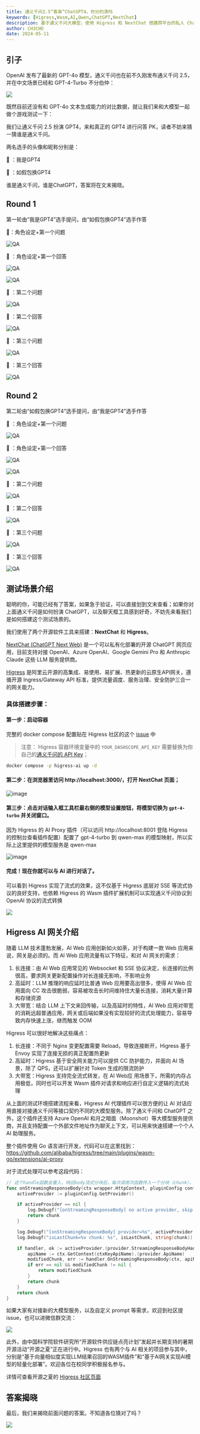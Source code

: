 ```yaml
---
title: 通义千问2.5“客串”ChatGPT4，你分的清吗
keywords: [Higress,Wasm,AI,Qwen,ChatGPT,NextChat]
description: 基于通义千问大模型，使用 Higress 和 NextChat 搭建跨平台的私人 ChatGPT 应用
author: CH3CHO
date: 2024-05-11
---
```


## 引子

OpenAI 发布了最新的 GPT-4o 模型，通义千问也在前不久刚发布通义千问 2.5，并在中文场景已经和 GPT-4-Turbo 不分伯仲：

![](https://img.alicdn.com/imgextra/i1/O1CN0148JrOd21va23GzrEb_!!6000000007047-0-tps-1080-813.jpg)

既然目前还没有和 GPT-4o 文本生成能力的对比数据，就让我们来和大模型一起做个游戏测试一下：

我们让通义千问 2.5 扮演 GPT4，来和真正的 GPT4 进行问答 PK，读者不妨来猜一猜谁是通义千问。

两名选手的头像和昵称分别是：

🌝 ：我是GPT4

🌚 ：如假包换GPT4

谁是通义千问，谁是ChatGPT，答案将在文末揭晓。

## Round 1

第一轮由“我是GPT4”选手提问，由“如假包换GPT4”选手作答

🌝：角色设定+第一个问题

![QA](https://img.alicdn.com/imgextra/i2/O1CN01RXt7bg1Pl5YpGvDHW_!!6000000001880-2-tps-855-480.png)

🌚 ：角色设定+第一个回答

![QA](https://img.alicdn.com/imgextra/i3/O1CN01UOHsOZ1tFt3GPBsRr_!!6000000005873-2-tps-855-422.png)

![QA](https://img.alicdn.com/imgextra/i2/O1CN01LJQ5zW1IOv4xlYt6k_!!6000000000884-2-tps-855-525.png)

🌝 ：第二个问题

![QA](https://img.alicdn.com/imgextra/i3/O1CN01h0fgCS1WNupcRJqr3_!!6000000002777-2-tps-860-411.png)

🌚 ：第二个回答

![QA](https://img.alicdn.com/imgextra/i3/O1CN01h4Oqhu1EeFsSfNVXZ_!!6000000000376-2-tps-855-507.png)

🌝 ：第三个问题

![QA](https://img.alicdn.com/imgextra/i3/O1CN01iD3xp32AAFe6pUMTY_!!6000000008162-2-tps-860-374.png)

🌚 ：第三个回答

![QA](https://img.alicdn.com/imgextra/i2/O1CN01yDu0m41r9oZFojWHF_!!6000000005589-2-tps-855-433.png)

## Round 2

第二轮由“如假包换GPT4”选手提问，由“我是GPT4”选手作答

🌚 ：角色设定+第一个问题

![QA](https://img.alicdn.com/imgextra/i2/O1CN01v1PrMd1HrwYtq3N7x_!!6000000000812-2-tps-855-517.png)

🌝 ：角色设定+第一个回答

![QA](https://img.alicdn.com/imgextra/i4/O1CN01Jm4Ke81CjAtwWAz9g_!!6000000000116-2-tps-855-422.png)

![QA](https://img.alicdn.com/imgextra/i1/O1CN01CNkl9B1la1XSUOJIG_!!6000000004834-2-tps-855-441.png)

🌚 ：第二个问题

![QA](https://img.alicdn.com/imgextra/i1/O1CN01lD1DTl1FgpitHnhmI_!!6000000000517-2-tps-860-353.png)

🌝 ：第二个回答

![QA](https://img.alicdn.com/imgextra/i1/O1CN01v8g20421HjZh3EtET_!!6000000006960-2-tps-855-517.png)

🌚 ：第三个问题

![QA](https://img.alicdn.com/imgextra/i2/O1CN01Dbl4ub1UacaQ6vBlT_!!6000000002534-2-tps-860-353.png)

🌝 ：第三个回答

![QA](https://img.alicdn.com/imgextra/i2/O1CN01jDt0gk1SnKLN6Ay8W_!!6000000002291-2-tps-855-749.png)

## 测试场景介绍

聪明的你，可能已经有了答案，如果急于验证，可以直接划到文末查看；如果你对上面通义千问是如何扮演 ChatGPT，以及聊天框工具感到好奇，不妨先来看我们是如何搭建这个测试场景的。

我们使用了两个开源软件工具来搭建：**NextChat** 和 **Higress**。

[NextChat (ChatGPT Next Web)](https://github.com/ChatGPTNextWeb/ChatGPT-Next-Web) 是一个可以私有化部署的开源 ChatGPT 网页应用，目前支持对接 OpenAI、Azure OpenAI、Google Gemini Pro 和 Anthropic Claude 这些 LLM 服务提供商。

[Higress](https://github.com/alibaba/higress) 是阿里云开源的高集成、易使用、易扩展、热更新的云原生API网关，遵循开源 Ingress/Gateway API 标准，提供流量调度、服务治理、安全防护三合一的网关能力。

### 具体搭建步骤：

#### 第一步：启动容器

完整的 docker compose 配置贴在 Higress 社区的这个 [issue](https://github.com/alibaba/higress/issues/938) 中

> 注意：
> Higress 容器环境变量中的 `YOUR_DASHSCOPE_API_KEY` 需要替换为你自己的[通义千问的 API Key](https://help.aliyun.com/zh/dashscope/opening-service?spm=a2c4g.11186623.0.0.72c2369dLprd45)；

```bash
docker compose -p higress-ai up -d
```

#### 第二步：在浏览器里访问 http://localhost:3000/，打开 NextChat 页面；

![image](https://github.com/alibaba/higress/assets/6763318/9f94c99d-b8c3-462b-91a7-a730d80c99b1)

#### 第三步：点击对话输入框工具栏最右侧的模型设置按钮，将模型切换为 `gpt-4-turbo` 并关闭窗口。

因为 Higress 的 AI Proxy 插件（可以访问 http://localhost:8001 登陆 Higress 的控制台查看插件配置）配置了 gpt-4-turbo 到 qwen-max 的模型映射，所以实际上这里提供的模型服务是 qwen-max 

![image](https://github.com/alibaba/higress/assets/6763318/6b516d9f-b7ab-432f-bb64-6d6aade60467)

#### 完成！现在你就可以与 AI 进行对话了。

可以看到 Higress 实现了流式的效果，这不仅基于 Higress 底层对 SSE 等流式协议的良好支持，也依赖 Higress 的 Wasm 插件扩展机制可以实现通义千问协议到 OpenAI 协议的流式转换

![](https://img.alicdn.com/imgextra/i1/O1CN015T3D8D1xpODJHY5SO_!!6000000006492-1-tps-888-730.gif)


## Higress AI 网关介绍

随着 LLM 技术蓬勃发展，AI Web 应用创新如火如荼，对于构建一款 Web 应用来说，网关是必须的。而 AI Web 应用流量有以下特征，和对 AI 网关的需求：

1. 长连接：由 AI Web 应用常见的 Websocket 和 SSE 协议决定，长连接的比例很高，要求网关更新配置操作对长连接无影响，不影响业务
2. 高延时：LLM 推理的响应延时比普通 Web 应用要高出很多，使得 AI Web 应用面向 CC 攻击很脆弱，容易被攻击长时间维持住大量长连接，消耗大量计算和存储资源
3. 大带宽：结合 LLM 上下文来回传输，以及高延时的特性，AI Web 应用对带宽的消耗远超普通应用，网关或后端如果没有实现较好的流式处理能力，容易导致内存快速上涨，继而触发 OOM
   
Higress 可以很好地解决这些痛点：

1. 长连接：不同于 Nginx 变更配置需要 Reload，导致连接断开，Higress 基于 Envoy 实现了连接无损的真正配置热更新
2. 高延时：Higress 基于安全网关能力可以提供 CC 防护能力，并面向 AI 场景，除了 QPS，还可以扩展针对 Token 生成的限流防护
3. 大带宽：Higress 支持完全流式转发，在 AI Web应 用场景下，所需的内存占用极低，同时也可以开发 Wasm 插件对请求和响应进行自定义逻辑的流式处理

从上面的测试环境搭建流程来看，Higress AI 代理插件可以很方便的让 AI 对话应用直接对接通义千问等接口契约不同的大模型服务。除了通义千问和 ChatGPT 之外，这个插件还支持 Azure OpenAI 和月之暗面（Moonshot）等大模型服务提供商，并且支持配置一个外部文件地址作为聊天上下文，可以用来快速搭建一个个人 AI 助理服务。

整个插件使用 Go 语言进行开发，代码可以在这里找到：https://github.com/alibaba/higress/tree/main/plugins/wasm-go/extensions/ai-proxy

对于流式处理可以参考这段代码：

```go
// 这个handle函数会重入，响应body流式分块后，每次调用次函数传入一个分块（chunk），isLastChunk标志是否是最后一个分块，handle处理完饭后修改后的分块
func onStreamingResponseBody(ctx wrapper.HttpContext, pluginConfig config.PluginConfig, chunk []byte, isLastChunk bool, log wrapper.Log) []byte {
	activeProvider := pluginConfig.GetProvider()

	if activeProvider == nil {
		log.Debugf("[onStreamingResponseBody] no active provider, skip processing")
		return chunk
	}

	log.Debugf("[onStreamingResponseBody] provider=%s", activeProvider.GetProviderType())
	log.Debugf("isLastChunk=%v chunk: %s", isLastChunk, string(chunk))

	if handler, ok := activeProvider.(provider.StreamingResponseBodyHandler); ok {
		apiName := ctx.GetContext(ctxKeyApiName).(provider.ApiName)
		modifiedChunk, err := handler.OnStreamingResponseBody(ctx, apiName, chunk, isLastChunk, log)
		if err == nil && modifiedChunk != nil {
			return modifiedChunk
		}
		return chunk
	}
	return chunk
}
```

如果大家有对接新的大模型服务，以及自定义 prompt 等需求，欢迎到社区提 issue，也可以进微信群交流：

![](https://img.alicdn.com/imgextra/i4/O1CN01m8gl531LDsNKkneiF_!!6000000001266-0-tps-824-1280.jpg)


此外，由中国科学院软件研究所“开源软件供应链点亮计划”发起并长期支持的暑期开源活动“开源之夏”正在进行中。Higress 也有两个与 AI 相关的项目参与其中，分别是“基于向量相似度实现LLM结果召回的WASM插件”和“基于AI网关实现AI模型的轻量化部署”。欢迎各位在校同学积极报名参与。

详情可查看开源之夏的 [Higress 社区页面](https://summer-ospp.ac.cn/org/orgdetail/1f8ea42c-86c9-46b8-b1f5-344de5741ef0)



## 答案揭晓

最后，我们来揭晓前面问题的答案。不知道各位猜对了吗？

![](https://img.alicdn.com/imgextra/i1/O1CN01hVms8W1JleLluvbuJ_!!6000000001069-2-tps-860-338.png)

